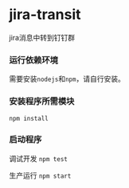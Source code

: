# jira-transit

jira消息中转到钉钉群

### 运行依赖环境
 需要安装`nodejs`和`npm`，请自行安装。

### 安装程序所需模块
`npm install`

### 启动程序

调试开发 `npm test`

生产运行 `npm start`